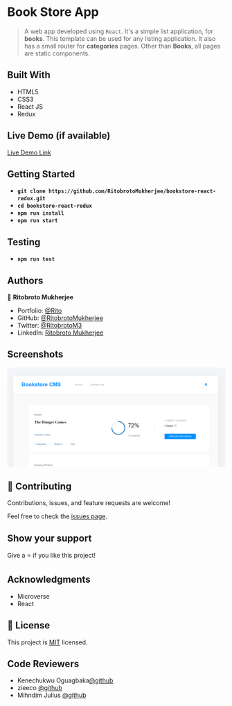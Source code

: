 # Book Store App 

> A web app developed using `React`. It's a simple list application, for **books**. This template can be used for any listing application. It also has a small router for **categories** pages. Other than **Books**, all pages are static components.


## Built With

- HTML5
- CSS3
- React JS
- Redux

## Live Demo (if available)

[Live Demo Link](https://62d050adc7a69a00b51b384e--jade-biscuit-72d8cc.netlify.app/)


## Getting Started

- **`git clone https://github.com/RitobrotoMukherjee/bookstore-react-redux.git`**
- **`cd bookstore-react-redux`**
- **`npm run install`**
- **`npm run start`**

## Testing

- **`npm run test`**

## Authors

👤 **Ritobroto Mukherjee**

- Portfolio: [@Rito](https://ritobrotomukherjee.github.io/Work-Portfolio/)
- GitHub: [@RitobrotoMukherjee](https://github.com/RitobrotoMukherjee)
- Twitter: [@RitobrotoM3](https://twitter.com/RitobrotoM3)
- LinkedIn: [Ritobroto Mukherjee](https://www.linkedin.com/in/ritobroto-mukherjee-519148ba/)

## Screenshots

![BookList](./screenshot/screenshot.PNG)

## 🤝 Contributing

Contributions, issues, and feature requests are welcome!

Feel free to check the [issues page](../../issues/).

## Show your support

Give a ⭐️ if you like this project!

## Acknowledgments

- Microverse
- React

## 📝 License

This project is [MIT](./MIT.md) licensed.

## Code Reviewers

- Kenechukwu Oguagbaka[@github](https://github.com/keneogu)
- zieeco [@github](https://github.com/zieeco)
- Mihndim Julius [@github](https://github.com/Mihndim2020)
